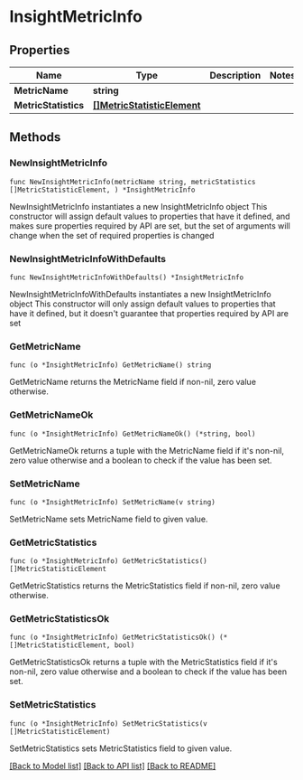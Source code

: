 # InsightMetricInfo

## Properties

Name | Type | Description | Notes
------------ | ------------- | ------------- | -------------
**MetricName** | **string** |  | 
**MetricStatistics** | [**[]MetricStatisticElement**](MetricStatisticElement.md) |  | 

## Methods

### NewInsightMetricInfo

`func NewInsightMetricInfo(metricName string, metricStatistics []MetricStatisticElement, ) *InsightMetricInfo`

NewInsightMetricInfo instantiates a new InsightMetricInfo object
This constructor will assign default values to properties that have it defined,
and makes sure properties required by API are set, but the set of arguments
will change when the set of required properties is changed

### NewInsightMetricInfoWithDefaults

`func NewInsightMetricInfoWithDefaults() *InsightMetricInfo`

NewInsightMetricInfoWithDefaults instantiates a new InsightMetricInfo object
This constructor will only assign default values to properties that have it defined,
but it doesn't guarantee that properties required by API are set

### GetMetricName

`func (o *InsightMetricInfo) GetMetricName() string`

GetMetricName returns the MetricName field if non-nil, zero value otherwise.

### GetMetricNameOk

`func (o *InsightMetricInfo) GetMetricNameOk() (*string, bool)`

GetMetricNameOk returns a tuple with the MetricName field if it's non-nil, zero value otherwise
and a boolean to check if the value has been set.

### SetMetricName

`func (o *InsightMetricInfo) SetMetricName(v string)`

SetMetricName sets MetricName field to given value.


### GetMetricStatistics

`func (o *InsightMetricInfo) GetMetricStatistics() []MetricStatisticElement`

GetMetricStatistics returns the MetricStatistics field if non-nil, zero value otherwise.

### GetMetricStatisticsOk

`func (o *InsightMetricInfo) GetMetricStatisticsOk() (*[]MetricStatisticElement, bool)`

GetMetricStatisticsOk returns a tuple with the MetricStatistics field if it's non-nil, zero value otherwise
and a boolean to check if the value has been set.

### SetMetricStatistics

`func (o *InsightMetricInfo) SetMetricStatistics(v []MetricStatisticElement)`

SetMetricStatistics sets MetricStatistics field to given value.



[[Back to Model list]](../README.md#documentation-for-models) [[Back to API list]](../README.md#documentation-for-api-endpoints) [[Back to README]](../README.md)


